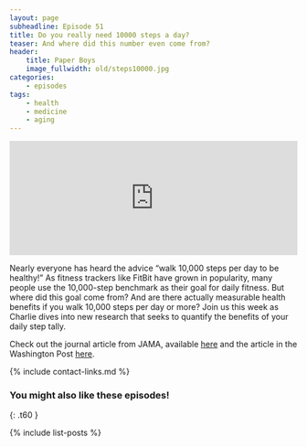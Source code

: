 ```yaml
---
layout: page
subheadline: Episode 51
title: Do you really need 10000 steps a day?
teaser: And where did this number even come from?
header:
    title: Paper Boys
    image_fullwidth: old/steps10000.jpg
categories:
    - episodes
tags:
    - health
    - medicine
    - aging
---
```


<iframe src="https://pinecast.com/player/1e60e2c7-fee0-4ad2-acca-2f2262440c27?theme=thick" seamless height="200" style="border:0" class="pinecast-embed" frameborder="0" width="100%"></iframe>

Nearly everyone has heard the advice “walk 10,000 steps per day to be healthy!” As fitness trackers like FitBit have grown in popularity, many people use the 10,000-step benchmark as their goal for daily fitness. But where did this goal come from? And are there actually measurable health benefits if you walk 10,000 steps per day or more? Join us this week as Charlie dives into new research that seeks to quantify the benefits of your daily step tally.


Check out the journal article from JAMA, available [here](https://jamanetwork.com/journals/jamainternalmedicine/article-abstract/2734709) and the article in the Washington Post [here](https://www.washingtonpost.com/health/fitness-trackers-are-good-for-your-health-but-that-10000-step-goal-is-overblown/2019/07/26/b710bf60-a712-11e9-9214-246e594de5d5_story.html?noredirect=on&utm_term=.2b30e0cda1ac).

{% include contact-links.md %}

### You might also like these episodes!
{: .t60 }

{% include list-posts %}